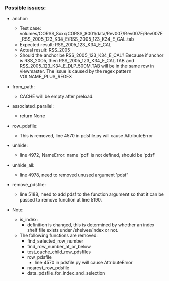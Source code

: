 ### Possible issues:
* anchor:
    * Test case: volumes/CORSS_8xxx/CORSS_8001/data/Rev007/Rev007E/Rev007E_RSS_2005_123_K34_E/RSS_2005_123_K34_E_CAL.tab
    * Expected result: RSS_2005_123_K34_E_CAL
    * Actual result: RSS_2005
    * Should the anchor be RSS_2005_123_K34_E_CAL? Because if anchor is RSS_2005, then RSS_2005_123_K34_E_CAL.TAB and RSS_2005_123_K34_E_DLP_500M.TAB will be in the same row in viewmaster. The issue is caused by the regex pattern VOLNAME_PLUS_REGEX
* from_path:
    * CACHE will be empty after preload.
* associated_parallel:
    * return None
* row_pdsfile:
    * This is removed, line 4570 in pdsfile.py will cause AttributeError
* unhide:
    * line 4972, NameError: name 'pdf' is not defined, should be 'pdsf'
* unhide_all:
    * line 4978, need to removed unused argument 'pdsf'
* remove_pdsfile:
    * line 5188, need to add pdsf to the function argument so that it can be passed to remove function at line 5190.


* Note:
    * is_index:
        * definition is changed, this is determined by whether an index shelf file exists under /shelves/index or not.
    * The following functions are removed:
        * find_selected_row_number
        * find_row_number_at_or_below
        * test_cache_child_row_pdsfiles
        * row_pdsfile
            * line 4570 in pdsfile.py will cause AttributeError
        * nearest_row_pdsfile
        * data_pdsfile_for_index_and_selection
